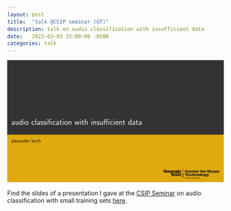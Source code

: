 ```yaml
---
layout: post
title:  "talk @CSIP seminar (GT)"
description: talk on audio classification with insufficient data
date:   2023-03-03 15:00:00 -0500
categories: talk
---
```

![CSIP title](/img/2023-CSIP.png)

Find the slides of a presentation I gave at the [CSIP Seminar](https://www.gatech.edu/event/2023/02/24/csip-seminar-audio-classification-small-training-datasets) on audio classification with small training sets [here](https://musicinformatics.gatech.edu/wp-content_nondefault/uploads/2023/03/2023-CSIP.pdf).